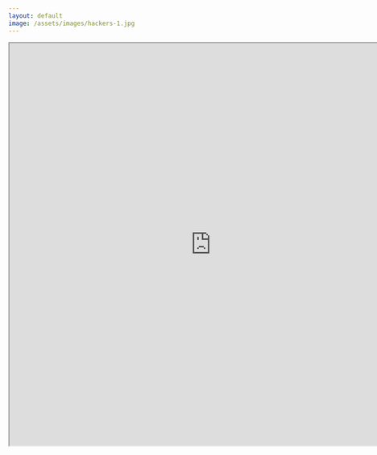 ```yaml
---
layout: default
image: /assets/images/hackers-1.jpg
---
```


<div class="container mb-4">
	<iframe src="https://docs.google.com/spreadsheets/d/e/2PACX-1vRu-MmQ5cg7UW6YCOdPQ8aZuAdNYqFug5O4yr_cp8j8pFOka5dQLs5Y6V5NaLZNA_79dOzPdsuuY43O/pubhtml?gid=0&amp;single=true&amp;widget=true&amp;headers=false"
	style="width:800px; height:800px"></iframe>
</div>
